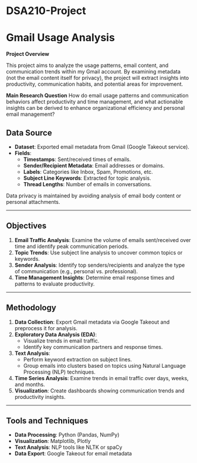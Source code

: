 # DSA210-Project


# Gmail Usage Analysis

**Project Overview**

This project aims to analyze the usage patterns, email content, and communication trends within my Gmail account. By examining metadata (not the email content itself for privacy), the project will extract insights into productivity, communication habits, and potential areas for improvement.

**Main Research Question**
How do email usage patterns and communication behaviors affect productivity and time management, and what actionable insights can be derived to enhance organizational efficiency and personal email management?



## Data Source

- **Dataset**: Exported email metadata from Gmail (Google Takeout service).
- **Fields**:
  - **Timestamps**: Sent/received times of emails.
  - **Sender/Recipient Metadata**: Email addresses or domains.
  - **Labels**: Categories like Inbox, Spam, Promotions, etc.
  - **Subject Line Keywords**: Extracted for topic analysis.
  - **Thread Lengths**: Number of emails in conversations.

Data privacy is maintained by avoiding analysis of email body content or personal attachments.

---

## Objectives

1. **Email Traffic Analysis**: Examine the volume of emails sent/received over time and identify peak communication periods.
2. **Topic Trends**: Use subject line analysis to uncover common topics or keywords.
3. **Sender Analysis**: Identify top senders/recipients and analyze the type of communication (e.g., personal vs. professional).
4. **Time Management Insights**: Determine email response times and patterns to evaluate productivity.

---

## Methodology

1. **Data Collection**: Export Gmail metadata via Google Takeout and preprocess it for analysis.
2. **Exploratory Data Analysis (EDA)**:
   - Visualize trends in email traffic.
   - Identify key communication partners and response times.
3. **Text Analysis**:
   - Perform keyword extraction on subject lines.
   - Group emails into clusters based on topics using Natural Language Processing (NLP) techniques.
4. **Time Series Analysis**: Examine trends in email traffic over days, weeks, and months.
5. **Visualization**: Create dashboards showing communication trends and productivity insights.

---

## Tools and Techniques

- **Data Processing**: Python (Pandas, NumPy)
- **Visualization**: Matplotlib, Plotly
- **Text Analysis**: NLP tools like NLTK or spaCy
- **Data Export**: Google Takeout for email metadata





